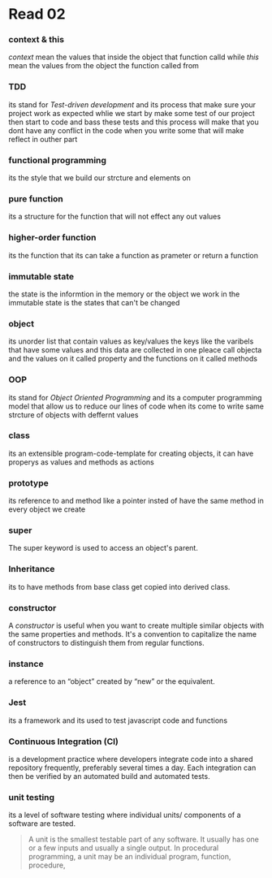 # Read 02

### context & this

_context_ mean the values that inside the object that function calld while _this_ mean the values from the object the function called from

### TDD

its stand for _Test-driven development_ and its process that make sure your project work as expected whlie we start by make some test of our project then start to code and bass these tests and this process will make that you dont have any conflict in the code when you write some that will make reflect in outher part

### functional programming

its the style that we build our strcture and elements on

### pure function

its a structure for the function that will not effect any out values

### higher-order function

its the function that its can take a function as prameter or return a function

### immutable state

the state is the informtion in the memory or the object we work in the immutable state is the states that can't be changed

### object

its unorder list that contain values as key/values the keys like the varibels that have some values and this data are collected in one pleace call objecta and the values on it called property and the functions on it called methods

### OOP

its stand for _Object Oriented Programming_ and its a computer programming model that allow us to reduce our lines of code when its come to write same strcture of objects with deffernt values

### class

its an extensible program-code-template for creating objects, it can have properys as values and methods as actions

### prototype

its reference to and method like a pointer insted of have the same method in every object we create

### super

The super keyword is used to access an object's parent.

### Inheritance

its to have methods from base class get copied into derived class.

### constructor

A _constructor_ is useful when you want to create multiple similar objects with the same properties and methods. It's a convention to capitalize the name of constructors to distinguish them from regular functions.

### instance

a reference to an “object” created by “new” or the equivalent.


### Jest

its a framework and its used to test javascript code and functions

### Continuous Integration (CI)

is a development practice where developers integrate code into a shared repository frequently, preferably several times a day. Each integration can then be verified by an automated build and automated tests.

### unit testing
its a level of software testing where individual units/ components of a software are tested.
> A unit is the smallest testable part of any software. It usually has one or a few inputs and usually a single output. In procedural programming, a unit may be an individual program, function, procedure,